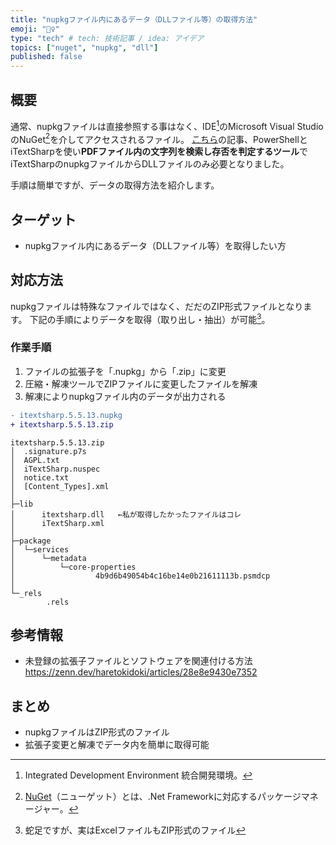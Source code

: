 ```yaml
---
title: "nupkgファイル内にあるデータ（DLLファイル等）の取得方法"
emoji: "🤹‍♀️"
type: "tech" # tech: 技術記事 / idea: アイデア
topics: ["nuget", "nupkg", "dll"]
published: false
---
```

## 概要
通常、nupkgファイルは直接参照する事はなく、IDE[^1]のMicrosoft Visual StudioのNuGet[^2]を介してアクセスされるファイル。
[こちら](https://zenn.dev/haretokidoki/articles/cad8b141202136)の記事、PowerShellとiTextSharpを使い**PDFファイル内の文字列を検索し存否を判定するツール**でiTextSharpのnupkgファイルからDLLファイルのみ必要となりました。
[^1]: Integrated Development Environment 統合開発環境。
[^2]: [NuGet](https://ja.wikipedia.org/wiki/NuGet)（ニューゲット）とは、.Net Frameworkに対応するパッケージマネージャー。

手順は簡単ですが、データの取得方法を紹介します。

## ターゲット
- nupkgファイル内にあるデータ（DLLファイル等）を取得したい方
## 対応方法
nupkgファイルは特殊なファイルではなく、だだのZIP形式ファイルとなります。
下記の手順によりデータを取得（取り出し・抽出）が可能[^3]。
### 作業手順
1. ファイルの拡張子を「.nupkg」から「.zip」に変更
2. 圧縮・解凍ツールでZIPファイルに変更したファイルを解凍
3. 解凍によりnupkgファイル内のデータが出力される
[^3]: 蛇足ですが、実はExcelファイルもZIP形式のファイル

```diff powershell:拡張子の変更（iTextSharpの場合）
- itextsharp.5.5.13.nupkg
+ itextsharp.5.5.13.zip
```
```powershell:itextsharp.5.5.13.zipを解凍した場合
itextsharp.5.5.13.zip
│  .signature.p7s
│  AGPL.txt
│  iTextSharp.nuspec
│  notice.txt
│  [Content_Types].xml
│
├─lib
│      itextsharp.dll   ←私が取得したかったファイルはコレ
│      iTextSharp.xml
│
├─package
│  └─services
│      └─metadata
│          └─core-properties
│                  4b9d6b49054b4c16be14e0b21611113b.psmdcp
│
└─_rels
        .rels
```
## 参考情報
- 未登録の拡張子ファイルとソフトウェアを関連付ける方法
    https://zenn.dev/haretokidoki/articles/28e8e9430e7352
## まとめ
- nupkgファイルはZIP形式のファイル
- 拡張子変更と解凍でデータ内を簡単に取得可能
